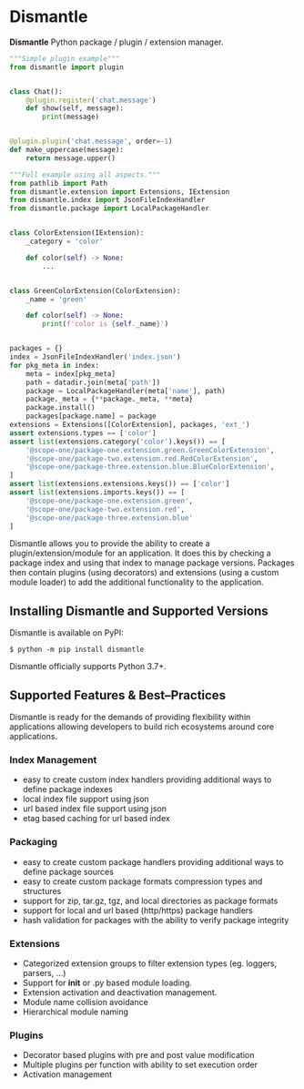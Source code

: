 # Dismantle

**Dismantle** Python package / plugin / extension manager.

```python
"""Simple plugin example"""
from dismantle import plugin


class Chat():
    @plugin.register('chat.message')
    def show(self, message):
        print(message)


@plugin.plugin('chat.message', order=-1)
def make_uppercase(message):
    return message.upper()

```

```python
"""Full example using all aspects."""
from pathlib import Path
from dismantle.extension import Extensions, IExtension
from dismantle.index import JsonFileIndexHandler
from dismantle.package import LocalPackageHandler


class ColorExtension(IExtension):
    _category = 'color'

    def color(self) -> None:
        ...


class GreenColorExtension(ColorExtension):
    _name = 'green'

    def color(self) -> None:
        print(f'color is {self._name}')


packages = {}
index = JsonFileIndexHandler('index.json')
for pkg_meta in index:
    meta = index[pkg_meta]
    path = datadir.join(meta['path'])
    package = LocalPackageHandler(meta['name'], path)
    package._meta = {**package._meta, **meta}
    package.install()
    packages[package.name] = package
extensions = Extensions([ColorExtension], packages, 'ext_')
assert extensions.types == ['color']
assert list(extensions.category('color').keys()) == [
    '@scope-one/package-one.extension.green.GreenColorExtension',
    '@scope-one/package-two.extension.red.RedColorExtension',
    '@scope-one/package-three.extension.blue.BlueColorExtension',
]
assert list(extensions.extensions.keys()) == ['color']
assert list(extensions.imports.keys()) == [
    '@scope-one/package-one.extension.green',
    '@scope-one/package-two.extension.red',
    '@scope-one/package-three.extension.blue'
]
```

Dismantle allows you to provide the ability to create a plugin/extension/module for an application.
It does this by checking a package index and using that index to manage package versions. Packages
then contain plugins (using decorators) and extensions (using a custom module loader) to add the
additional functionality to the application.

## Installing Dismantle and Supported Versions

Dismantle is available on PyPI:

```console
$ python -m pip install dismantle
```

Dismantle officially supports Python 3.7+.

## Supported Features & Best–Practices

Dismantle is ready for the demands of providing flexibility within applications allowing developers
to build rich ecosystems around core applications.

### Index Management

- easy to create custom index handlers providing additional ways to define package indexes
- local index file support using json
- url based index file support using json
- etag based caching for url based index

### Packaging

- easy to create custom package handlers providing additional ways to define package sources
- easy to create custom package formats compression types and structures
- support for zip, tar.gz, tgz, and local directories as package formats
- support for local and url based (http/https) package handlers
- hash validation for packages with the ability to verify package integrity

### Extensions

- Categorized extension groups to filter extension types (eg. loggers, parsers, ...)
- Support for __init__ or .py based module loading.
- Extension activation and deactivation management.
- Module name collision avoidance
- Hierarchical module naming

### Plugins

- Decorator based plugins with pre and post value modification
- Multiple plugins per function with ability to set execution order
- Activation management
